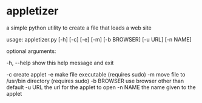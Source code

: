 appletizer
==========

a simple python utility to create a file that loads a web site


 usage: appletizer.py [-h] [-c] [-e] [-m] [-b BROWSER] [-u URL] [-n NAME]
 
 optional arguments:

  -h, --help  show this help message and exit

  -c          create applet
  -e          make file executable (requires sudo)
  -m          move file to /usr/bin directory (requires sudo)
  -b BROWSER  use browser other than default
  -u URL      the url for the applet to open
  -n NAME     the name given to the applet

